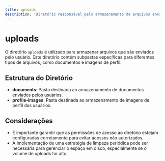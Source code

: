 ```yaml
---
title: uploads
description: 'Diretório responsável pelo armazenamento de arquivos enviados, incluindo documentos e imagens de perfil.'
---
```


# uploads

O diretório `uploads` é utilizado para armazenar arquivos que são enviados pelo usuário. Este diretório contém subpastas específicas para diferentes tipos de arquivos, como documentos e imagens de perfil.

## Estrutura do Diretório

- **documents**: Pasta destinada ao armazenamento de documentos enviados pelos usuários.
- **profile-images**: Pasta destinada ao armazenamento de imagens de perfil dos usuários.

## Considerações

- É importante garantir que as permissões de acesso ao diretório estejam configuradas corretamente para evitar acessos não autorizados.
- A implementação de uma estratégia de limpeza periódica pode ser necessária para gerenciar o espaço em disco, especialmente se o volume de uploads for alto.